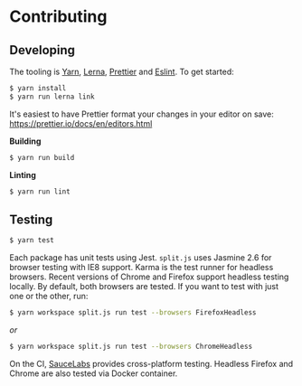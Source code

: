 # Contributing

## Developing

The tooling is [Yarn](https://yarnpkg.com/), [Lerna](https://lerna.js.org/),
[Prettier](https://prettier.io/) and [Eslint](https://eslint.org/). To get started:

```bash
$ yarn install
$ yarn run lerna link
```

It's easiest to have Prettier format your changes in your editor on save: https://prettier.io/docs/en/editors.html

**Building**

```bash
$ yarn run build
```

**Linting**

```bash
$ yarn run lint
```

## Testing

```bash
$ yarn test
```

Each package has unit tests using Jest. `split.js` uses Jasmine 2.6 for browser testing with IE8 support.
Karma is the test runner for headless browsers. Recent versions of Chrome and Firefox
support headless testing locally. By default, both browsers are tested. If you want to test
with just one or the other, run:

```bash
$ yarn workspace split.js run test --browsers FirefoxHeadless
```

_or_

```bash
$ yarn workspace split.js run test --browsers ChromeHeadless
```

On the CI, [SauceLabs](https://saucelabs.com/) provides cross-platform testing.
Headless Firefox and Chrome are also tested via Docker container.
